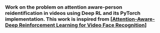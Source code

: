 ### Work on the problem on attention aware-person reidentification in videos using Deep RL and its PyTorch implementation. This work is inspired from [<a href="http://openaccess.thecvf.com/content_ICCV_2017/papers/Rao_Attention-Aware_Deep_Reinforcement_ICCV_2017_paper.pdf">Attention-Aware-Deep Reinforcement Learning for Video Face Recognition</a>]
